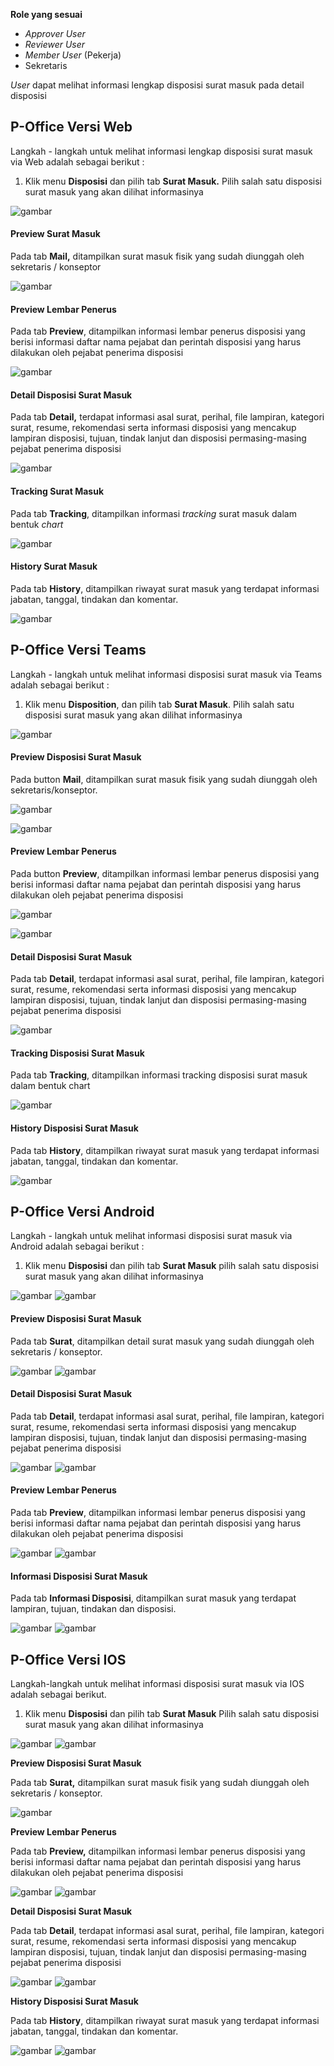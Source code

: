 **Role yang sesuai**

- *Approver User*
- *Reviewer User*
- *Member User* (Pekerja) 
- Sekretaris

_User_ dapat melihat informasi lengkap disposisi surat masuk pada detail disposisi

## **P-Office Versi Web**

Langkah - langkah untuk melihat informasi lengkap disposisi surat masuk via Web adalah sebagai berikut :

1. Klik menu **Disposisi** dan pilih tab **Surat Masuk.** Pilih salah satu disposisi surat masuk yang akan dilihat informasinya

![gambar](SuratMasuk/SM_Web/SM36.png)


#### **Preview Surat Masuk**


Pada tab **Mail,** ditampilkan surat masuk fisik yang sudah diunggah oleh sekretaris / konseptor

![gambar](SuratMasuk/SM_Web/CR_SM01.png)

#### **Preview Lembar Penerus**


Pada tab **Preview**, ditampilkan informasi lembar penerus disposisi yang berisi informasi daftar nama pejabat dan perintah disposisi yang harus dilakukan oleh pejabat penerima disposisi

![gambar](SuratMasuk/SM_Web/CR_SM02.png)

#### **Detail Disposisi Surat Masuk**


Pada tab **Detail,** terdapat informasi asal surat, perihal, file lampiran, kategori surat, resume, rekomendasi serta informasi disposisi yang mencakup lampiran disposisi, tujuan, tindak lanjut dan disposisi permasing-masing pejabat penerima disposisi

![gambar](SuratMasuk/SM_Web/SM39.png)

#### **Tracking Surat Masuk**


Pada tab **Tracking**, ditampilkan informasi _tracking_ surat masuk dalam bentuk _chart_

![gambar](SuratMasuk/SM_Web/SM40.png)

#### **History Surat Masuk**

Pada tab **History**, ditampilkan riwayat surat masuk yang terdapat informasi jabatan, tanggal, tindakan dan komentar.

![gambar](SuratMasuk/SM_Web/SM41.png)


## **P-Office Versi Teams**

Langkah - langkah untuk melihat informasi disposisi surat masuk via Teams adalah sebagai berikut :

1. Klik menu **Disposition**, dan pilih tab **Surat Masuk**. Pilih salah satu disposisi surat masuk yang akan dilihat informasinya

![gambar](SuratMasuk/SM_Teams/SM39.png)

#### **Preview Disposisi Surat Masuk**

Pada button **Mail**, ditampilkan surat masuk fisik yang sudah diunggah oleh sekretaris/konseptor.

![gambar](SuratMasuk/SM_Teams/SM40.png)

![gambar](SuratMasuk/SM_Teams/SM41.png)


#### **Preview Lembar Penerus**

Pada button **Preview**, ditampilkan informasi lembar penerus disposisi yang berisi informasi daftar nama pejabat dan perintah disposisi yang harus dilakukan oleh pejabat penerima disposisi

![gambar](SuratMasuk/SM_Teams/SM42.png)

![gambar](SuratMasuk/SM_Teams/SM43.png)

#### **Detail Disposisi Surat Masuk**

Pada tab **Detail**, terdapat informasi asal surat, perihal, file lampiran, kategori surat, resume, rekomendasi serta informasi disposisi yang mencakup lampiran disposisi, tujuan, tindak lanjut dan disposisi permasing-masing pejabat penerima disposisi

![gambar](SuratMasuk/SM_Teams/SM44.png)

#### **Tracking Disposisi Surat Masuk**

Pada tab **Tracking**, ditampilkan informasi tracking disposisi surat masuk dalam bentuk chart

![gambar](SuratMasuk/SM_Teams/SM45.png)

#### **History Disposisi Surat Masuk**

Pada tab **History**, ditampilkan riwayat surat masuk yang terdapat informasi jabatan, tanggal, tindakan dan komentar.

![gambar](SuratMasuk/SM_Teams/SM46.png)

## **P-Office Versi Android**

Langkah - langkah untuk melihat informasi disposisi surat masuk via Android adalah sebagai berikut :

1. Klik menu **Disposisi** dan pilih tab **Surat Masuk** pilih salah satu disposisi surat masuk yang akan dilihat informasinya

![gambar](SuratMasuk/SM_Android/Informasidisposisi/A01.jpg) ![gambar](SuratMasuk/SM_Android/Informasidisposisi/A02.jpg)

#### **Preview Disposisi Surat Masuk**

Pada tab **Surat**, ditampilkan detail surat masuk yang sudah diunggah oleh sekretaris / konseptor.

![gambar](SuratMasuk/SM_Android/Informasidisposisi/P01.jpg) ![gambar](SuratMasuk/SM_Android/Informasidisposisi/P02.jpg)

#### **Detail Disposisi Surat Masuk**

Pada tab **Detail**, terdapat informasi asal surat, perihal, file lampiran, kategori surat, resume, rekomendasi serta informasi disposisi yang mencakup lampiran disposisi, tujuan, tindak lanjut dan disposisi permasing-masing pejabat penerima disposisi

![gambar](SuratMasuk/SM_Android/Informasidisposisi/D01.jpg) ![gambar](SuratMasuk/SM_Android/Informasidisposisi/A02.jpg)

#### **Preview Lembar Penerus**

Pada tab **Preview**, ditampilkan informasi lembar penerus disposisi yang berisi informasi daftar nama pejabat dan perintah disposisi yang harus dilakukan oleh
pejabat penerima disposisi

![gambar](SuratMasuk/SM_Android/Informasidisposisi/PL01.jpg) ![gambar](SuratMasuk/SM_Android/Informasidisposisi/PL02.jpg)

#### **Informasi Disposisi Surat Masuk**

Pada tab **Informasi Disposisi**, ditampilkan  surat masuk yang terdapat lampiran, tujuan, tindakan dan disposisi.

![gambar](SuratMasuk/SM_Android/Informasidisposisi/ID01.jpg) ![gambar](SuratMasuk/SM_Android/Informasidisposisi/A02.jpg)


## **P-Office Versi IOS**

Langkah-langkah untuk melihat informasi disposisi surat masuk via IOS adalah sebagai berikut.

1.	Klik menu **Disposisi** dan pilih tab **Surat Masuk** Pilih salah satu disposisi surat masuk yang akan dilihat informasinya

![gambar](SuratMasuk/SM_IOS/SM-25.png) ![gambar](SuratMasuk/SM_IOS/SM-26.png)

**Preview Disposisi Surat Masuk**

Pada tab **Surat,** ditampilkan surat masuk fisik yang sudah diunggah oleh sekretaris / konseptor.

![gambar](SuratMasuk/SM_IOS/SM-60.png)

**Preview Lembar Penerus**

Pada tab **Preview,** ditampilkan informasi lembar penerus disposisi yang berisi informasi daftar nama pejabat dan perintah disposisi yang harus dilakukan oleh pejabat penerima disposisi

![gambar](SuratMasuk/SM_IOS/SM-39.png) ![gambar](SuratMasuk/SM_IOS/SM-40.png)

**Detail Disposisi Surat Masuk**

Pada tab **Detail**, terdapat informasi asal surat, perihal, file lampiran, kategori surat, resume, rekomendasi serta informasi disposisi yang mencakup lampiran disposisi, tujuan, tindak lanjut dan disposisi permasing-masing pejabat penerima disposisi

![gambar](SuratMasuk/SM_IOS/SM-41.png) ![gambar](SuratMasuk/SM_IOS/SM-42.png)

**History Disposisi Surat Masuk**

Pada tab **History**, ditampilkan riwayat surat masuk yang terdapat informasi jabatan, tanggal, tindakan dan komentar.

![gambar](SuratMasuk/SM_IOS/SM-43.png) ![gambar](SuratMasuk/SM_IOS/SM-45.png)